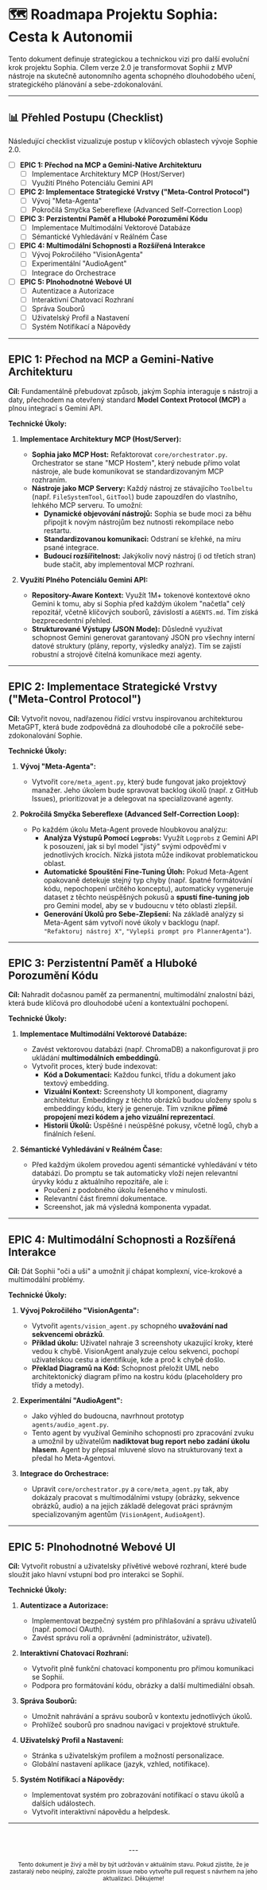# 🗺️ Roadmapa Projektu Sophia: Cesta k Autonomii

Tento dokument definuje strategickou a technickou vizi pro další evoluční krok projektu Sophia. Cílem verze 2.0 je transformovat Sophii z MVP nástroje na skutečně autonomního agenta schopného dlouhodobého učení, strategického plánování a sebe-zdokonalování.

---

## 📊 Přehled Postupu (Checklist)

Následující checklist vizualizuje postup v klíčových oblastech vývoje Sophie 2.0.

-   [ ] **EPIC 1: Přechod na MCP a Gemini-Native Architekturu**
    -   [ ] Implementace Architektury MCP (Host/Server)
    -   [ ] Využití Plného Potenciálu Gemini API
-   [ ] **EPIC 2: Implementace Strategické Vrstvy ("Meta-Control Protocol")**
    -   [ ] Vývoj "Meta-Agenta"
    -   [ ] Pokročilá Smyčka Sebereflexe (Advanced Self-Correction Loop)
-   [ ] **EPIC 3: Perzistentní Paměť a Hluboké Porozumění Kódu**
    -   [ ] Implementace Multimodální Vektorové Databáze
    -   [ ] Sémantické Vyhledávání v Reálném Čase
-   [ ] **EPIC 4: Multimodální Schopnosti a Rozšířená Interakce**
    -   [ ] Vývoj Pokročilého "VisionAgenta"
    -   [ ] Experimentální "AudioAgent"
    -   [ ] Integrace do Orchestrace
-   [ ] **EPIC 5: Plnohodnotné Webové UI**
    -   [ ] Autentizace a Autorizace
    -   [ ] Interaktivní Chatovací Rozhraní
    -   [ ] Správa Souborů
    -   [ ] Uživatelský Profil a Nastavení
    -   [ ] Systém Notifikací a Nápovědy

---

## EPIC 1: Přechod na MCP a Gemini-Native Architekturu

**Cíl:** Fundamentálně přebudovat způsob, jakým Sophia interaguje s nástroji a daty, přechodem na otevřený standard **Model Context Protocol (MCP)** a plnou integrací s Gemini API.

**Technické Úkoly:**

1.  **Implementace Architektury MCP (Host/Server):**
    *   **Sophia jako MCP Host:** Refaktorovat `core/orchestrator.py`. Orchestrator se stane "MCP Hostem", který nebude přímo volat nástroje, ale bude komunikovat se standardizovaným MCP rozhraním.
    *   **Nástroje jako MCP Servery:** Každý nástroj ze stávajícího `Toolbeltu` (např. `FileSystemTool`, `GitTool`) bude zapouzdřen do vlastního, lehkého MCP serveru. To umožní:
        *   **Dynamické objevování nástrojů:** Sophia se bude moci za běhu připojit k novým nástrojům bez nutnosti rekompilace nebo restartu.
        *   **Standardizovanou komunikaci:** Odstraní se křehké, na míru psané integrace.
        *   **Budoucí rozšířitelnost:** Jakýkoliv nový nástroj (i od třetích stran) bude stačit, aby implementoval MCP rozhraní.

2.  **Využití Plného Potenciálu Gemini API:**
    *   **Repository-Aware Kontext:** Využít 1M+ tokenové kontextové okno Gemini k tomu, aby si Sophia před každým úkolem "načetla" celý repozitář, včetně klíčových souborů, závislostí a `AGENTS.md`. Tím získá bezprecedentní přehled.
    *   **Strukturované Výstupy (JSON Mode):** Důsledně využívat schopnost Gemini generovat garantovaný JSON pro všechny interní datové struktury (plány, reporty, výsledky analýz). Tím se zajistí robustní a strojově čitelná komunikace mezi agenty.

---

## EPIC 2: Implementace Strategické Vrstvy ("Meta-Control Protocol")

**Cíl:** Vytvořit novou, nadřazenou řídící vrstvu inspirovanou architekturou MetaGPT, která bude zodpovědná za dlouhodobé cíle a pokročilé sebe-zdokonalování Sophie.

**Technické Úkoly:**

1.  **Vývoj "Meta-Agenta":**
    *   Vytvořit `core/meta_agent.py`, který bude fungovat jako projektový manažer. Jeho úkolem bude spravovat backlog úkolů (např. z GitHub Issues), prioritizovat je a delegovat na specializované agenty.

2.  **Pokročilá Smyčka Sebereflexe (Advanced Self-Correction Loop):**
    *   Po každém úkolu Meta-Agent provede hloubkovou analýzu:
        *   **Analýza Výstupů Pomocí `Logprobs`:** Využít `Logprobs` z Gemini API k posouzení, jak si byl model "jistý" svými odpověďmi v jednotlivých krocích. Nízká jistota může indikovat problematickou oblast.
        *   **Automatické Spouštění Fine-Tuning Úloh:** Pokud Meta-Agent opakovaně detekuje stejný typ chyby (např. špatné formátování kódu, nepochopení určitého konceptu), automaticky vygeneruje dataset z těchto neúspěšných pokusů a **spustí fine-tuning job** pro Gemini model, aby se v budoucnu v této oblasti zlepšil.
        *   **Generování Úkolů pro Sebe-Zlepšení:** Na základě analýzy si Meta-Agent sám vytvoří nové úkoly v backlogu (např. `"Refaktoruj nástroj X"`, `"Vylepši prompt pro PlannerAgenta"`).

---

## EPIC 3: Perzistentní Paměť a Hluboké Porozumění Kódu

**Cíl:** Nahradit dočasnou paměť za permanentní, multimodální znalostní bázi, která bude klíčová pro dlouhodobé učení a kontextuální pochopení.

**Technické Úkoly:**

1.  **Implementace Multimodální Vektorové Databáze:**
    *   Zavést vektorovou databázi (např. ChromaDB) a nakonfigurovat ji pro ukládání **multimodálních embeddingů**.
    *   Vytvořit proces, který bude indexovat:
        *   **Kód a Dokumentaci:** Každou funkci, třídu a dokument jako textový embedding.
        *   **Vizuální Kontext:** Screenshoty UI komponent, diagramy architektur. Embeddingy z těchto obrázků budou uloženy spolu s embeddingy kódu, který je generuje. Tím vznikne **přímé propojení mezi kódem a jeho vizuální reprezentací**.
        *   **Historii Úkolů:** Úspěšné i neúspěšné pokusy, včetně logů, chyb a finálních řešení.

2.  **Sémantické Vyhledávání v Reálném Čase:**
    *   Před každým úkolem provedou agenti sémantické vyhledávání v této databázi. Do promptu se tak automaticky vloží nejen relevantní úryvky kódu z aktuálního repozitáře, ale i:
        *   Poučení z podobného úkolu řešeného v minulosti.
        *   Relevantní část firemní dokumentace.
        *   Screenshot, jak má výsledná komponenta vypadat.

---

## EPIC 4: Multimodální Schopnosti a Rozšířená Interakce

**Cíl:** Dát Sophii "oči a uši" a umožnit jí chápat komplexní, více-krokové a multimodální problémy.

**Technické Úkoly:**

1.  **Vývoj Pokročilého "VisionAgenta":**
    *   Vytvořit `agents/vision_agent.py` schopného **uvažování nad sekvencemi obrázků**.
    *   **Příklad úkolu:** Uživatel nahraje 3 screenshoty ukazující kroky, které vedou k chybě. VisionAgent analyzuje celou sekvenci, pochopí uživatelskou cestu a identifikuje, kde a proč k chybě došlo.
    *   **Překlad Diagramů na Kód:** Schopnost přeložit UML nebo architektonický diagram přímo na kostru kódu (placeholdery pro třídy a metody).

2.  **Experimentální "AudioAgent":**
    *   Jako výhled do budoucna, navrhnout prototyp `agents/audio_agent.py`.
    *   Tento agent by využíval Geminiho schopnosti pro zpracování zvuku a umožnil by uživatelům **nadiktovat bug report nebo zadání úkolu hlasem**. Agent by přepsal mluvené slovo na strukturovaný text a předal ho Meta-Agentovi.

3.  **Integrace do Orchestrace:**
    *   Upravit `core/orchestrator.py` a `core/meta_agent.py` tak, aby dokázaly pracovat s multimodálními vstupy (obrázky, sekvence obrázků, audio) a na jejich základě delegovat práci správným specializovaným agentům (`VisionAgent`, `AudioAgent`).

---

## EPIC 5: Plnohodnotné Webové UI

**Cíl:** Vytvořit robustní a uživatelsky přívětivé webové rozhraní, které bude sloužit jako hlavní vstupní bod pro interakci se Sophií.

**Technické Úkoly:**

1.  **Autentizace a Autorizace:**
    *   Implementovat bezpečný systém pro přihlašování a správu uživatelů (např. pomocí OAuth).
    *   Zavést správu rolí a oprávnění (administrátor, uživatel).

2.  **Interaktivní Chatovací Rozhraní:**
    *   Vytvořit plně funkční chatovací komponentu pro přímou komunikaci se Sophií.
    *   Podpora pro formátování kódu, obrázky a další multimediální obsah.

3.  **Správa Souborů:**
    *   Umožnit nahrávání a správu souborů v kontextu jednotlivých úkolů.
    *   Prohlížeč souborů pro snadnou navigaci v projektové struktuře.

4.  **Uživatelský Profil a Nastavení:**
    *   Stránka s uživatelským profilem a možností personalizace.
    *   Globální nastavení aplikace (jazyk, vzhled, notifikace).

5.  **Systém Notifikací a Nápovědy:**
    *   Implementovat systém pro zobrazování notifikací o stavu úkolů a dalších událostech.
    *   Vytvořit interaktivní nápovědu a helpdesk.
---
<br>

<p align="center">
  ---
</p>

<p align="center">
  <sub>Tento dokument je živý a měl by být udržován v aktuálním stavu. Pokud zjistíte, že je zastaralý nebo neúplný, založte prosím issue nebo vytvořte pull request s návrhem na jeho aktualizaci. Děkujeme!</sub>
</p>
